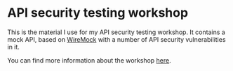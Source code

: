 # API security testing workshop

This is the material I use for my API security testing workshop. It contains a mock API, based on [WireMock](https://wiremock.org) with a number of API security vulnerabilities in it.

You can find more information about the workshop [here](https://www.ontestautomation.com/training/workshop-api-security-testing/).